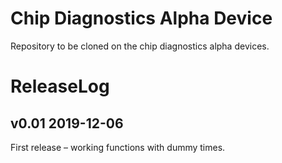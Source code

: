 # Chip Diagnostics Alpha Device

Repository to be cloned on the chip diagnostics alpha devices.

# ReleaseLog

## v0.01 2019-12-06
First release – working functions with dummy times.
